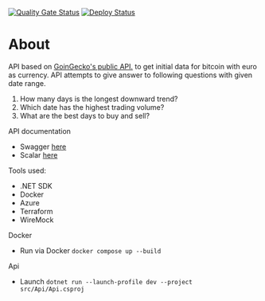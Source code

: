 [![Quality Gate Status](https://sonarcloud.io/api/project_badges/measure?project=Tsingis_bitcoin-web-api&metric=alert_status)](https://sonarcloud.io/summary/new_code?id=Tsingis_bitcoin-web-api) [![Deploy Status](https://github.com/tsingis/bitcoin-web-api/actions/workflows/deploy.yml/badge.svg)](https://github.com/Tsingis/bitcoin-web-api/actions/workflows/deploy.yml)

# About

API based on [GoinGecko's public API.](https://www.coingecko.com/en/api/documentation) to get initial data for bitcoin with euro as currency. API attempts to give answer to following questions with given date range.

1. How many days is the longest downward trend?
2. Which date has the highest trading volume?
3. What are the best days to buy and sell?

API documentation

-   Swagger [here](https://ca-bitcoin-web-api.salmonflower-f146d48d.northeurope.azurecontainerapps.io/swagger)
-   Scalar [here](https://ca-bitcoin-web-api.salmonflower-f146d48d.northeurope.azurecontainerapps.io/scalar)

Tools used:

-   .NET SDK
-   Docker
-   Azure
-   Terraform
-   WireMock

Docker

-   Run via Docker `docker compose up --build`

Api

-   Launch `dotnet run --launch-profile dev --project src/Api/Api.csproj`
